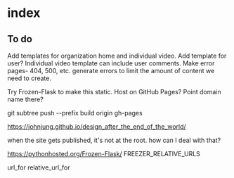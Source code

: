 # index
## To do

Add templates for organization home and individual video. Add template for user?
Individual video template can include user comments.
Make error pages- 404, 500, etc. generate errors to limit the amount of content we need to create. 

Try Frozen-Flask to make this static.
Host on GitHub Pages? Point domain name there?

git subtree push --prefix build origin gh-pages

https://johnjung.github.io/design_after_the_end_of_the_world/

when the site gets published, it's not at the root. how can I deal with that?

https://pythonhosted.org/Frozen-Flask/
FREEZER_RELATIVE_URLS

url_for
relative_url_for
